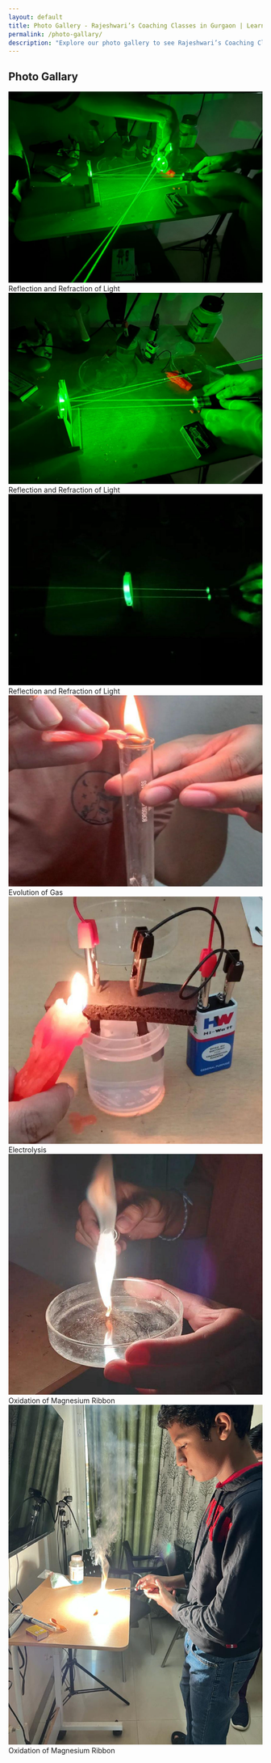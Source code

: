 ```yaml
---
layout: default
title: Photo Gallery - Rajeshwari’s Coaching Classes in Gurgaon | Learning in Action
permalink: /photo-gallary/
description: "Explore our photo gallery to see Rajeshwari’s Coaching Classes in action! View images of our interactive sessions, expert-led coaching, student activities, and academic achievements in Gurgaon."
---
```


 <!-- ======= Breadcrumbs ======= -->
<div class="breadcrumbs">
      <div class="container">
       <p> </p>
        <h2>Photo Gallary</h2>
        <p> </p>
      </div>
    </div><!-- End Breadcrumbs -->

<div class="container">
    <div class="row justify-content-center py-4">
        <!-- Image 1 -->
        <div class="col-lg-3 col-md-4 col-sm-6">
            <div class="gallery">
                <img src="/assets/image/z12.jpeg" alt="Cinque Terre">
                <div class="desc">Reflection and Refraction of Light</div>
            </div>
        </div>

<!-- Image 2 -->
<div class="col-lg-3 col-md-4 col-sm-6">
            <div class="gallery">
                <img src="/assets/image/z11.jpeg" alt="Cinque Terre">
                <div class="desc">Reflection and Refraction of Light</div>
            </div>
        </div>

<!-- Image 3 -->
<div class="col-lg-3 col-md-4 col-sm-6">
            <div class="gallery">
                <img src="/assets/image/z9.jpeg" alt="Cinque Terre">
                <div class="desc">Reflection and Refraction of Light</div>
            </div>
        </div>

 <!-- Image 4 -->
 <div class="col-lg-3 col-md-4 col-sm-6">
            <div class="gallery">
                <img src="/assets/image/z8.jpeg" alt="Cinque Terre">
                <div class="desc">Evolution of Gas</div>
            </div>
        </div>

<!-- Image 5 -->
  <div class="col-lg-3 col-md-4 col-sm-6">
            <div class="gallery">
                <img src="/assets/image/z7.jpeg" alt="Cinque Terre">
                <div class="desc">Electrolysis</div>
            </div>
 </div>

 <!-- Image 6 -->
 <div class="col-lg-3 col-md-4 col-sm-6">
            <div class="gallery">
                <img src="/assets/image/z5.jpeg" alt="Forest">
                <div class="desc">Oxidation of Magnesium Ribbon</div>
            </div>
        </div>

 <!-- Image 7 -->
 <div class="col-lg-3 col-md-4 col-sm-6">
            <div class="gallery">
                <img src="/assets/image/z4.jpeg" alt="Northern Lights">
                <div class="desc">Oxidation of Magnesium Ribbon</div>
            </div>
        </div>
    </div>
</div>


